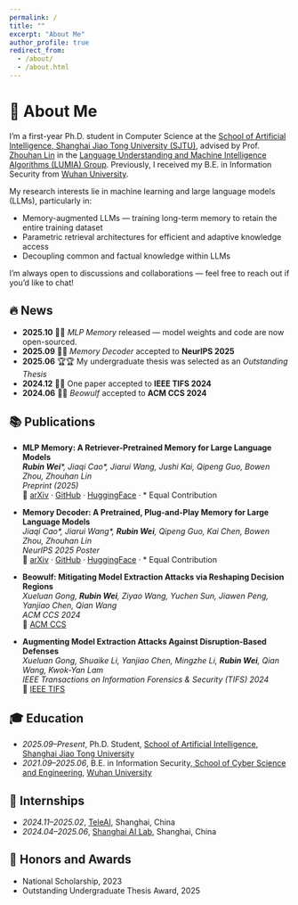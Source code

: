 ```yaml
---
permalink: /
title: ""
excerpt: "About Me"
author_profile: true
redirect_from: 
  - /about/
  - /about.html
---
```


# 👋 About Me

I’m a first-year Ph.D. student in Computer Science at the [School of Artificial Intelligence, Shanghai Jiao Tong University (SJTU)](https://soai.sjtu.edu.cn/), advised by Prof. [Zhouhan Lin](https://hantek.github.io/) in the [Language Understanding and Machine Intelligence Algorithms (LUMIA) Group](https://lumia-group.github.io/). Previously, I received my B.E. in Information Security from [Wuhan University](https://www.whu.edu.cn/).


My research interests lie in machine learning and large language models (LLMs), particularly in:
- Memory-augmented LLMs — training long-term memory to retain the entire training dataset  
- Parametric retrieval architectures for efficient and adaptive knowledge access  
- Decoupling common and factual knowledge within LLMs  

I’m always open to discussions and collaborations — feel free to reach out if you’d like to chat!

## 🔥 <a id="news"></a>News
- **2025.10** 🚀🚀 *MLP Memory* released — model weights and code are now open-sourced.
- **2025.09** 🎉🎉 *Memory Decoder* accepted to **NeurIPS 2025**  
- **2025.06** 🏆🏆 My undergraduate thesis was selected as an *Outstanding Thesis*  
- **2024.12** 🎉🎉 One paper accepted to **IEEE TIFS 2024**  
- **2024.06** 🎉🎉 *Beowulf* accepted to **ACM CCS 2024**


## 📚 <a id="publications"></a>Publications

-  **MLP Memory: A Retriever-Pretrained Memory for Large Language Models**  
   ***Rubin Wei**\*, Jiaqi Cao\*, Jiarui Wang, Jushi Kai, Qipeng Guo, Bowen Zhou, Zhouhan Lin*  
   _Preprint (2025)_  
   🔗 [arXiv](https://arxiv.org/abs/2508.01832) · [GitHub](https://github.com/Rubin-Wei/MLPMemory) · [HuggingFace](https://huggingface.co/collections/Rubin-Wei/mlpmemory) · \* Equal Contribution

-  **Memory Decoder: A Pretrained, Plug-and-Play Memory for Large Language Models**  
   *Jiaqi Cao\*, Jiarui Wang\*, **Rubin Wei**, Qipeng Guo, Kai Chen, Bowen Zhou, Zhouhan Lin*  
   _NeurIPS 2025 Poster_  
   🔗 [arXiv](https://arxiv.org/abs/2508.09874) · [GitHub](https://github.com/LUMIA-Group/MemoryDecoder) · [HuggingFace](https://huggingface.co/collections/Clover-Hill/memorydecoder) · \* Equal Contribution

-  **Beowulf: Mitigating Model Extraction Attacks via Reshaping Decision Regions**  
   *Xueluan Gong, **Rubin Wei**, Ziyao Wang, Yuchen Sun, Jiawen Peng, Yanjiao Chen, Qian Wang*  
   _ACM CCS 2024_  
   🔗 [ACM CCS](https://dl.acm.org/doi/abs/10.1145/3658644.3670267)

- **Augmenting Model Extraction Attacks Against Disruption-Based Defenses**  
   *Xueluan Gong, Shuaike Li, Yanjiao Chen, Mingzhe Li, **Rubin Wei**, Qian Wang, Kwok-Yan Lam*  
   _IEEE Transactions on Information Forensics & Security (TIFS) 2024_  
   🔗 [IEEE TIFS](https://ieeexplore.ieee.org/abstract/document/10793405)

## 🎓 <a id="education"></a>Education

- *2025.09–Present*, Ph.D. Student, [School of Artificial Intelligence](https://soai.sjtu.edu.cn/), [Shanghai Jiao Tong University](https://www.sjtu.edu.cn/)
- *2021.09–2025.06*, B.E. in Information Security,[ School of Cyber Science and Engineering](https://cse.whu.edu.cn/), [Wuhan University](https://www.whu.edu.cn/)


## 💼 <a id="internships"></a>Internships

- *2024.11–2025.02*, [TeleAI](https://www.teleai.com.cn/), Shanghai, China
- *2024.04–2025.06*, [Shanghai AI Lab](https://www.shlab.org.cn/), Shanghai, China


## 🏅 <a id="honors_and_awards"></a>Honors and Awards

- National Scholarship, 2023
- Outstanding Undergraduate Thesis Award, 2025



<!-- ---
permalink: /
title: ""
excerpt: "About me"
author_profile: true
redirect_from: 
  - /about/
  - /about.html
---

I’m a first-year Ph.D. student in Computer Science at SJTU人工智能学院, focusing on machine learning, particularly large language models. I am fortunate to be advised by Prof. Zhouhan Lin. Previously, 我毕业于武汉大学信息安全专业.

I’m currently interested in memory-augemented large language models, including traing a long-term memory to memorize the whole training dataset, 带有参数化检索的新架构模型. And 致力于将LLM当中的common knowledge and factual knowkedge decoupled. I'm always happy to connect, so feel free to reach out for a chat or collaboration.



## <a id="news"></a>News
2025.09  🎉🎉 MemoryDecoder is accepeted to NeurIPS 2025.
2025.06  🎉🎉 我的毕业设计被评选为优秀论文.
2024.12:  🎉🎉 1 paper is accepted to TIFS 2024.
2024.6:  🎉🎉 Beowulf is accepted to ACM 2024.


## <a id="publications"></a>Publications
1. 
标题：MLP Memory: A Retriever-Pretrained Memory for Large Language Models
链接：https://arxiv.org/abs/2508.01832
作者：Rubin Wei, Jiaqi Cao, Jiarui Wang, Jushi Kai, Qipeng Guo, Bowen Zhou, Zhouhan Lin
状态：Preprint
Github：https://github.com/Rubin-Wei/MLPMemory
Huggingface: https://huggingface.co/collections/Rubin-Wei/mlpmemory
年份：2025
2. 
标题：Memory Decoder: A Pretrained, Plug-and-Play Memory for Large Language Models
链接：https://arxiv.org/abs/2508.09874
作者：Jiaqi Cao, Jiarui Wang, Rubin Wei, Qipeng Guo, Kai Chen, Bowen Zhou, Zhouhan Lin
状态：NeurIPS 2025 Poster
Github：https://github.com/LUMIA-Group/MemoryDecoder
Huggingface: https://huggingface.co/collections/Clover-Hill/memorydecoder
年份：2025
3. 
标题：Beowulf: Mitigating Model Extraction Attacks Via Reshaping Decision Regions
链接：https://dl.acm.org/doi/abs/10.1145/3658644.3670267
作者：Xueluan Gong, Rubin Wei, Ziyao Wang, Yuchen Sun, Jiawen Peng, Yanjiao Chen, Qian Wang
状态：ACM Conference on Computer and Communications Security (CCS) 2024
年份：2024
4. 
标题：Augmenting Model Extraction Attacks Against Disruption-Based Defenses
链接：https://ieeexplore.ieee.org/abstract/document/10793405
作者：Xueluan Gong, Shuaike Li, Yanjiao Chen, Mingzhe Li, Rubin Wei, Qian Wang, Kwok-Yan Lam
状态：Transactions on Information Forensics & Security (TIFS) 2024


## <a id="education"></a>Education
1. 2025.09 - Present, Ph.D Student, 人工智能学院, 上海交通大学
2. 2021.09 - 2025.06, Undergraduate, School of Cyber Science and Engineering, Wuhan University

## <a id="internships"></a>Internships
1. 2024.11 - 2025.02, TeleAI, Shanghai, China.
2. 2024.04 - 2025.06, Shanghai AI Lab, Shanghai, China.


# Honors and Awards
本科优秀论文
国家奖学金


 -->

